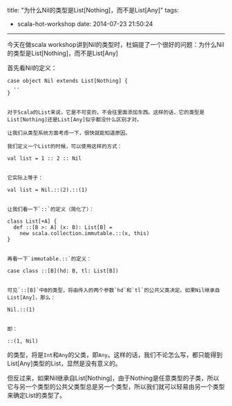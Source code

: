 title: "为什么Nil的类型是List[Nothing]，而不是List[Any]"
tags:
  - scala-hot-workshop
date: 2014-07-23 21:50:24
---

今天在做scala workshop讲到Nil的类型时，杜娟提了一个很好的问题：为什么Nil的类型是List[Nothing]，而不是List[Any]

首先看Nil的定义：

    case object Nil extends List[Nothing] {
      ..
    }
    

    对于Scala的List来说，它是不可变的，不会往里面添加东西。这样的话，它的类型是List[Nothing]还是List[Any]似乎都没什么区别才对。

    让我们从类型系统方面考虑一下，很快就能知道原因。

    我们定义一个List的时候，可以使用这样的方式：

    val list = 1 :: 2 :: Nil
    

    它实际上等于：

    val list = Nil.::(2).::(1)
    

    让我们看一下`::`的定义（简化了）：

    class List[+A] {
      def ::[B >: A] (x: B): List[B] =
        new scala.collection.immutable.::(x, this)
    }
    

    再看一下`immutable.::`的定义：

    case class ::[B](hd: B, tl: List[B])
    

    可见`::[B]`中B的类型，将由传入的两个参数`hd`和`tl`的公共父类决定。如果Nil继承自List[Any]，那么：

    Nil.::(1)
    

    即：

    ::(1, Nil)

的类型，将是`Int`和`Any`的父类，即`Any`。这样的话，我们不论怎么写，都只能得到List[Any]类型的List，显然是没有意义的。

但反过来，如果Nil继承自List[Nothing]，由于Nothing是任意类型的子类，所以它与另一个类型的公共父类型总是另一个类型，所以我们就可以轻易由另一个类型来确定List的类型了。